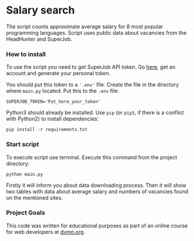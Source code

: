 # Salary search

The script counts approximate average salary for 8 most popular programming languages. Script uses public data about vacancies from the HeadHunter and SuperJob.

### How to install

To use the script you need to get SuperJob API token. Go [here](https://api.superjob.ru/), get an account and generate your personal token.

You should put this token to a ```'.env'``` file. Create the file in the directory where ``main.py`` located. Put this to the ``.env`` file:
```
SUPERJOB_TOKEN='Put_here_your_token'
```

Python3 should already be installed. 
Use `pip` (or `pip3`, if there is a conflict with Python2) to install dependencies:
```
pip install -r requirements.txt
```

### Start script
To execute script use terminal. Execute this command from the project directory:
```
python main.py
```
Firstly it will inform you about data downloading process. Then it will show two tables with data about average salary and numbers of vacancies found on the mentioned sites.

### Project Goals

This code was written for educational purposes as part of an online course for web developers at [dvmn.org](https://dvmn.org/).